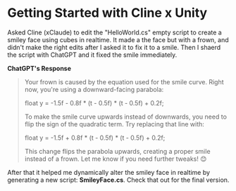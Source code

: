 # Getting Started with Cline x Unity

Asked Cline (xClaude) to edit the "HelloWorld.cs" empty script to create a smiley face using cubes in realtime. It made a the face but with a frown, and didn't make the right edits after I asked it to fix it to a smile. Then I shaerd the script with ChatGPT and it fixed the smile immediately. 

**ChatGPT's Response**
>Your frown is caused by the equation used for the smile curve. Right now, you're using a downward-facing parabola:
>
>float y = -1.5f - 0.8f * (t - 0.5f) * (t - 0.5f) + 0.2f;
>
>To make the smile curve upwards instead of downwards, you need to flip the sign of the quadratic term. Try replacing that line with:
>
>float y = -1.5f + 0.8f * (t - 0.5f) * (t - 0.5f) + 0.2f;
>
>This change flips the parabola upwards, creating a proper smile instead of a frown. Let me know if you need further tweaks! 😊

After that it helped me dynamically alter the smiley face in realtime by generating a new script: **SmileyFace.cs**. Check that out for the final version.
